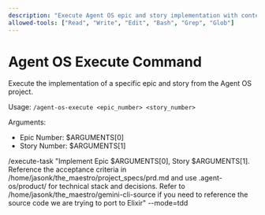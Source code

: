 ```yaml
---
description: "Execute Agent OS epic and story implementation with context from PRD and technical specs"
allowed-tools: ["Read", "Write", "Edit", "Bash", "Grep", "Glob"]
---
```


# Agent OS Execute Command

Execute the implementation of a specific epic and story from the Agent OS project.

Usage: `/agent-os-execute <epic_number> <story_number>`

Arguments:
- Epic Number: $ARGUMENTS[0]
- Story Number: $ARGUMENTS[1]

/execute-task "Implement Epic $ARGUMENTS[0], Story $ARGUMENTS[1]. Reference the acceptance criteria in /home/jasonk/the_maestro/project_specs/prd.md and use .agent-os/product/ for technical stack and decisions. Refer to /home/jasonk/the_maestro/gemini-cli-source if you need to reference the source code we are trying to port to Elixir" --mode=tdd